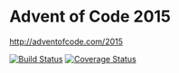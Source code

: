 # Advent of Code 2015
http://adventofcode.com/2015

[![Build Status](https://travis-ci.org/nraistrick/advent-of-code-2015.svg?branch=master)](https://travis-ci.org/nraistrick/advent-of-code-2015)
[![Coverage Status](https://coveralls.io/repos/github/nraistrick/advent-of-code-2015/badge.svg?branch=master)](https://coveralls.io/github/nraistrick/advent-of-code-2015?branch=master)
